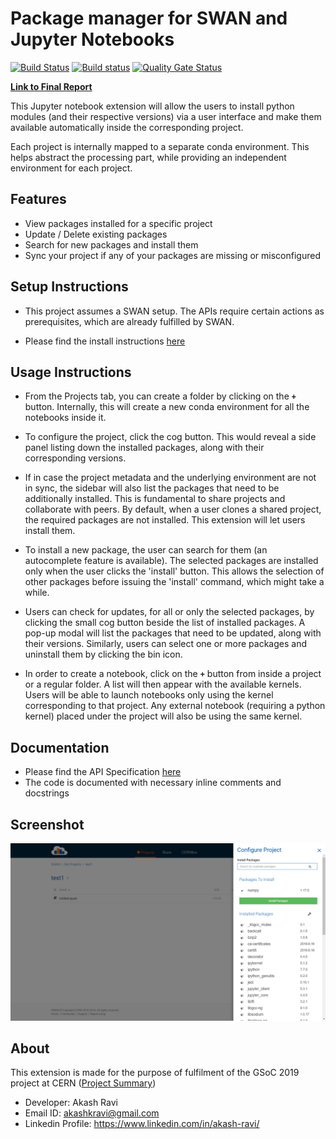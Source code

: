 # Package manager for SWAN and Jupyter Notebooks 

[![Build Status](https://travis-ci.org/techtocore/Jupyter-Package-Manager.svg?branch=swan-integration)](https://travis-ci.org/techtocore/Jupyter-Package-Manager) [![Build status](https://ci.appveyor.com/api/projects/status/wo9msinix7vtotn3?svg=true)](https://ci.appveyor.com/project/techtocore/jupyter-package-manager) [![Quality Gate Status](https://sonarcloud.io/api/project_badges/measure?project=techtocore_Jupyter-Package-Manager&metric=alert_status)](https://sonarcloud.io/dashboard?id=techtocore_Jupyter-Package-Manager)


**[Link to Final Report](https://akashravi.github.io/SWAN-Package-Manager/)**


This Jupyter notebook extension will allow the users to install python modules (and their respective versions) via a user interface and make them available automatically inside the corresponding project.

Each project is internally mapped to a separate conda environment. This helps abstract the processing part, while providing an independent environment for each project. 


## Features

- View packages installed for a specific project
- Update / Delete existing packages
- Search for new packages and install them
- Sync your project if any of your packages are missing or misconfigured


## Setup Instructions

- This project assumes a SWAN setup. The APIs require certain actions as prerequisites, which are already fulfilled by SWAN. 

- Please find the install instructions [here](https://github.com/techtocore/Jupyter-Package-Manager/blob/swan-integration/extension/install.md)


## Usage Instructions

- From the Projects tab, you can create a folder by clicking on the  **`+`** button. Internally, this will create a new conda environment for all the notebooks inside it.

- To configure the project, click the cog button. This would reveal a side panel listing down the installed packages, along with their corresponding versions. 

- If in case the project metadata and the underlying environment are not in sync, the sidebar will also list the packages that need to be additionally installed. This is fundamental to share projects and collaborate with peers. By default, when a user clones a shared project, the required packages are not installed. This extension will let users install them.

- To install a new package, the user can search for them (an autocomplete feature is available). The selected packages are installed only when the user clicks the 'install' button. This allows the selection of other packages before issuing the 'install' command, which might take a while.

- Users can check for updates, for all or only the selected packages, by clicking the small cog button beside the list of installed packages. A pop-up modal will list the packages that need to be updated, along with their versions. Similarly, users can select one or more packages and uninstall them by clicking the bin icon.

- In order to create a notebook, click on the **`+`** button from inside a project or a regular folder. A list will then appear with the available kernels. Users will be able to launch notebooks only using the kernel corresponding to that project. Any external notebook (requiring a python kernel) placed under the project will also be using the same kernel.


## Documentation

- Please find the API Specification [here](docs/API_docs.md)
- The code is documented with necessary inline comments and docstrings


## Screenshot

![Alt text](/docs/ui.png?raw=true "Package Management UI")


## About

This extension is made for the purpose of fulfilment of the GSoC 2019 project at CERN ([Project Summary](https://summerofcode.withgoogle.com/projects/4999527885438976))

- Developer: Akash Ravi
- Email ID: akashkravi@gmail.com
- Linkedin Profile: https://www.linkedin.com/in/akash-ravi/
